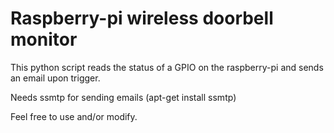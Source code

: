 # Raspberry-pi wireless doorbell monitor

This python script reads the status of a GPIO on the raspberry-pi and sends an email upon trigger.

Needs ssmtp for sending emails (apt-get install ssmtp)

Feel free to use and/or modify.

